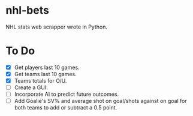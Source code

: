 # nhl-bets
NHL stats web scrapper wrote in Python.

# To Do
- [x] Get players last 10 games.
- [x] Get teams last 10 games.
- [x] Teams totals for O/U.
- [ ] Create a GUI.
- [ ] Incorporate AI to predict future outcomes.
- [ ] Add Goalie's SV% and average shot on goal/shots against on goal for both teams to add or subtract a 0.5 point.
